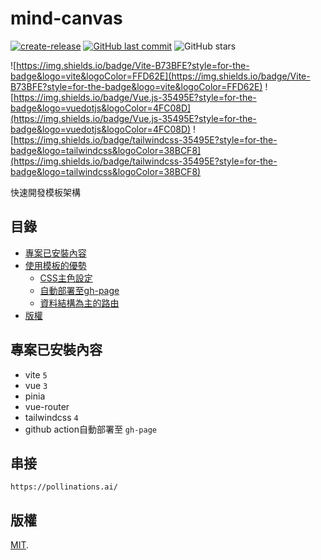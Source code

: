 # mind-canvas
[![create-release](https://github.com/connectshark/mind-canvas/actions/workflows/create-release.yml/badge.svg?branch=main)](https://github.com/connectshark/mind-canvas/actions/workflows/create-release.yml)
[![GitHub last commit](https://img.shields.io/github/last-commit/connectshark/mind-canvas.svg?style=flat)](https://github.com/connectshark/mind-canvas)
![GitHub stars](https://img.shields.io/github/stars/connectshark/mind-canvas.svg?style=social&label=Stars&style=plastic)


![https://img.shields.io/badge/Vite-B73BFE?style=for-the-badge&logo=vite&logoColor=FFD62E](https://img.shields.io/badge/Vite-B73BFE?style=for-the-badge&logo=vite&logoColor=FFD62E)
![https://img.shields.io/badge/Vue.js-35495E?style=for-the-badge&logo=vuedotjs&logoColor=4FC08D](https://img.shields.io/badge/Vue.js-35495E?style=for-the-badge&logo=vuedotjs&logoColor=4FC08D)
![https://img.shields.io/badge/tailwindcss-35495E?style=for-the-badge&logo=tailwindcss&logoColor=38BCF8](https://img.shields.io/badge/tailwindcss-35495E?style=for-the-badge&logo=tailwindcss&logoColor=38BCF8)

快速開發模板架構

## 目錄

- [專案已安裝內容](#專案已安裝內容)
- [使用模板的優勢](#使用模板的優勢)
  - [CSS主色設定](#css主色設定)
  - [自動部署至gh-page](#自動部署至gh-page)
  - [資料結構為主的路由](#資料結構為主的路由)
- [版權](#版權)
## 專案已安裝內容

- vite `5`
- vue `3`
- pinia
- vue-router
- tailwindcss `4`
- github action自動部署至 `gh-page`

## 串接
```
https://pollinations.ai/
```
## 版權

[MIT](/LICENSE).